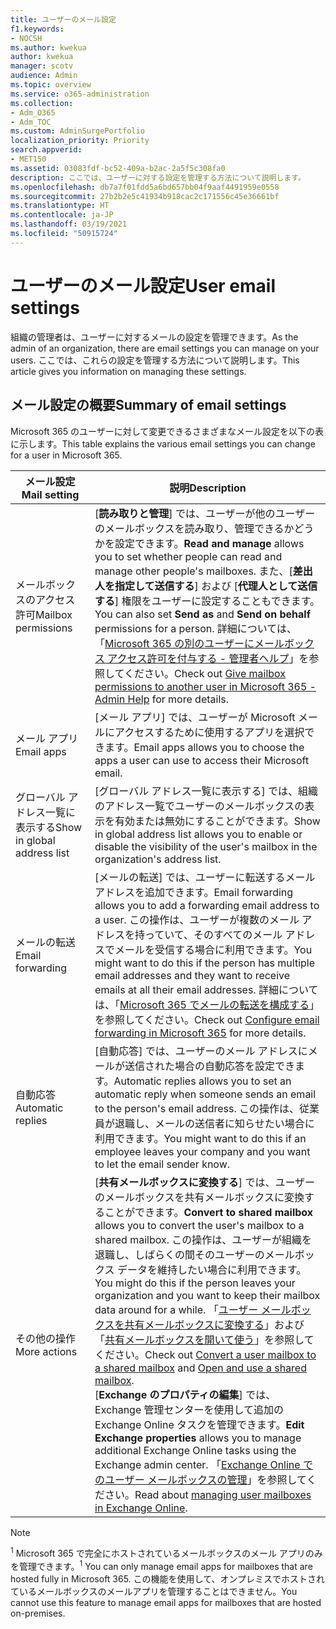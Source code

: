 ```yaml
---
title: ユーザーのメール設定
f1.keywords:
- NOCSH
ms.author: kwekua
author: kwekua
manager: scotv
audience: Admin
ms.topic: overview
ms.service: o365-administration
ms.collection:
- Adm_O365
- Adm_TOC
ms.custom: AdminSurgePortfolio
localization_priority: Priority
search.appverid:
- MET150
ms.assetid: 03083fdf-bc52-409a-b2ac-2a5f5c308fa0
description: ここでは、ユーザーに対する設定を管理する方法について説明します。
ms.openlocfilehash: db7a7f01fdd5a6bd657bb04f9aaf4491959e0558
ms.sourcegitcommit: 27b2b2e5c41934b918cac2c171556c45e36661bf
ms.translationtype: HT
ms.contentlocale: ja-JP
ms.lasthandoff: 03/19/2021
ms.locfileid: "50915724"
---
```

# <a name="user-email-settings"></a><span data-ttu-id="3224f-103">ユーザーのメール設定</span><span class="sxs-lookup"><span data-stu-id="3224f-103">User email settings</span></span>

<span data-ttu-id="3224f-104">組織の管理者は、ユーザーに対するメールの設定を管理できます。</span><span class="sxs-lookup"><span data-stu-id="3224f-104">As the admin of an organization, there are email settings you can manage on your users.</span></span> <span data-ttu-id="3224f-105">ここでは、これらの設定を管理する方法について説明します。</span><span class="sxs-lookup"><span data-stu-id="3224f-105">This article gives you information on managing these settings.</span></span>

## <a name="summary-of-email-settings"></a><span data-ttu-id="3224f-106">メール設定の概要</span><span class="sxs-lookup"><span data-stu-id="3224f-106">Summary of email settings</span></span>

<span data-ttu-id="3224f-107">Microsoft 365 のユーザーに対して変更できるさまざまなメール設定を以下の表に示します。</span><span class="sxs-lookup"><span data-stu-id="3224f-107">This table explains the various email settings you can change for a user in Microsoft 365.</span></span>


|<span data-ttu-id="3224f-108">メール設定</span><span class="sxs-lookup"><span data-stu-id="3224f-108">Mail setting</span></span>|<span data-ttu-id="3224f-109">説明</span><span class="sxs-lookup"><span data-stu-id="3224f-109">Description</span></span>  |
|---------|---------|
|<span data-ttu-id="3224f-110">メールボックスのアクセス許可</span><span class="sxs-lookup"><span data-stu-id="3224f-110">Mailbox permissions</span></span>| <span data-ttu-id="3224f-111">[**読み取りと管理**] では、ユーザーが他のユーザーのメールボックスを読み取り、管理できるかどうかを設定できます。</span><span class="sxs-lookup"><span data-stu-id="3224f-111">**Read and manage** allows you to set whether people can read and manage other people's mailboxes.</span></span> <span data-ttu-id="3224f-112">また、[**差出人を指定して送信する**] および [**代理人として送信する**] 権限をユーザーに設定することもできます。</span><span class="sxs-lookup"><span data-stu-id="3224f-112">You can also set **Send as** and **Send on behalf** permissions for a person.</span></span> <span data-ttu-id="3224f-113">詳細については、「[Microsoft 365 の別のユーザーにメールボックス アクセス許可を付与する - 管理者ヘルプ](../add-users/give-mailbox-permissions-to-another-user.md)」を参照してください。</span><span class="sxs-lookup"><span data-stu-id="3224f-113">Check out [Give mailbox permissions to another user in Microsoft 365 - Admin Help](../add-users/give-mailbox-permissions-to-another-user.md) for more details.</span></span> |
|<span data-ttu-id="3224f-114">メール アプリ</span><span class="sxs-lookup"><span data-stu-id="3224f-114">Email apps</span></span>| <span data-ttu-id="3224f-115">[メール アプリ] では、ユーザーが Microsoft メールにアクセスするために使用するアプリを選択できます。</span><span class="sxs-lookup"><span data-stu-id="3224f-115">Email apps allows you to choose the apps a user can use to access their Microsoft email.</span></span> |
|<span data-ttu-id="3224f-116">グローバル アドレス一覧に表示する</span><span class="sxs-lookup"><span data-stu-id="3224f-116">Show in global address list</span></span>| <span data-ttu-id="3224f-117">[グローバル アドレス一覧に表示する] では、組織のアドレス一覧でユーザーのメールボックスの表示を有効または無効にすることができます。</span><span class="sxs-lookup"><span data-stu-id="3224f-117">Show in global address list allows you to enable or disable the visibility of the user's mailbox in the organization's address list.</span></span> |
|<span data-ttu-id="3224f-118">メールの転送</span><span class="sxs-lookup"><span data-stu-id="3224f-118">Email forwarding</span></span>|<span data-ttu-id="3224f-119">[メールの転送] では、ユーザーに転送するメール アドレスを追加できます。</span><span class="sxs-lookup"><span data-stu-id="3224f-119">Email forwarding allows you to add a forwarding email address to a user.</span></span> <span data-ttu-id="3224f-120">この操作は、ユーザーが複数のメール アドレスを持っていて、そのすべてのメール アドレスでメールを受信する場合に利用できます。</span><span class="sxs-lookup"><span data-stu-id="3224f-120">You might want to do this if the person has multiple email addresses and they want to receive emails at all their email addresses.</span></span> <span data-ttu-id="3224f-121">詳細については、「[Microsoft 365 でメールの転送を構成する](configure-email-forwarding.md)」を参照してください。</span><span class="sxs-lookup"><span data-stu-id="3224f-121">Check out [Configure email forwarding in Microsoft 365](configure-email-forwarding.md) for more details.</span></span>|
|<span data-ttu-id="3224f-122">自動応答</span><span class="sxs-lookup"><span data-stu-id="3224f-122">Automatic replies</span></span>|<span data-ttu-id="3224f-123">[自動応答] では、ユーザーのメール アドレスにメールが送信された場合の自動応答を設定できます。</span><span class="sxs-lookup"><span data-stu-id="3224f-123">Automatic replies allows you to set an automatic reply when someone sends an email to the person's email address.</span></span> <span data-ttu-id="3224f-124">この操作は、従業員が退職し、メールの送信者に知らせたい場合に利用できます。</span><span class="sxs-lookup"><span data-stu-id="3224f-124">You might want to do this if an employee leaves your company and you want to let the email sender know.</span></span>|
|<span data-ttu-id="3224f-125">その他の操作</span><span class="sxs-lookup"><span data-stu-id="3224f-125">More actions</span></span>| <span data-ttu-id="3224f-126">[**共有メールボックスに変換する**] では、ユーザーのメールボックスを共有メールボックスに変換することができます。</span><span class="sxs-lookup"><span data-stu-id="3224f-126">**Convert to shared mailbox** allows you to convert the user's mailbox to a shared mailbox.</span></span> <span data-ttu-id="3224f-127">この操作は、ユーザーが組織を退職し、しばらくの間そのユーザーのメールボックス データを維持したい場合に利用できます。</span><span class="sxs-lookup"><span data-stu-id="3224f-127">You might do this if the person leaves your organization and you want to keep their mailbox data around for a while.</span></span> <span data-ttu-id="3224f-128">「[ユーザー メールボックスを共有メールボックスに変換する](convert-user-mailbox-to-shared-mailbox.md)」および「[共有メールボックスを開いて使う](https://support.microsoft.com/office/d94a8e9e-21f1-4240-808b-de9c9c088afd)」を参照してください。</span><span class="sxs-lookup"><span data-stu-id="3224f-128">Check out [Convert a user mailbox to a shared mailbox](convert-user-mailbox-to-shared-mailbox.md) and [Open and use a shared mailbox](https://support.microsoft.com/office/d94a8e9e-21f1-4240-808b-de9c9c088afd).</span></span></br><span data-ttu-id="3224f-129">[**Exchange のプロパティの編集**] では、Exchange 管理センターを使用して追加の Exchange Online タスクを管理できます。</span><span class="sxs-lookup"><span data-stu-id="3224f-129">**Edit Exchange properties** allows you to manage additional Exchange Online tasks using the Exchange admin center.</span></span> <span data-ttu-id="3224f-130">「[Exchange Online でのユーザー メールボックスの管理](/exchange/recipients-in-exchange-online/manage-user-mailboxes/manage-user-mailboxes)」を参照してください。</span><span class="sxs-lookup"><span data-stu-id="3224f-130">Read about [managing user mailboxes in Exchange Online](/exchange/recipients-in-exchange-online/manage-user-mailboxes/manage-user-mailboxes).</span></span>|

> [!NOTE]
>
> <span data-ttu-id="3224f-131"><sup>1</sup> Microsoft 365 で完全にホストされているメールボックスのメール アプリのみを管理できます。</span><span class="sxs-lookup"><span data-stu-id="3224f-131"><sup>1</sup> You can only manage email apps for mailboxes that are hosted fully in Microsoft 365.</span></span> <span data-ttu-id="3224f-132">この機能を使用して、オンプレミスでホストされているメールボックスのメールアプリを管理することはできません。</span><span class="sxs-lookup"><span data-stu-id="3224f-132">You cannot use this feature to manage email apps for mailboxes that are hosted on-premises.</span></span>